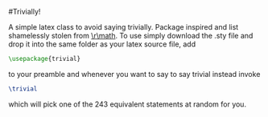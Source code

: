 #Trivially!

A simple latex class to avoid saying trivially. Package inspired and list shamelessly stolen from [\r\math](https://www.reddit.com/r/math/comments/7gqhlc/what_to_say_instead_of_trivially/). To use simply download the .sty file and drop it into the same folder as your latex source file, add 
```latex
\usepackage{trivial}
```
to your preamble and whenever you want to say to say trivial instead invoke
```latex
\trivial
```
which will pick one of the 243 equivalent statements at random for you.
